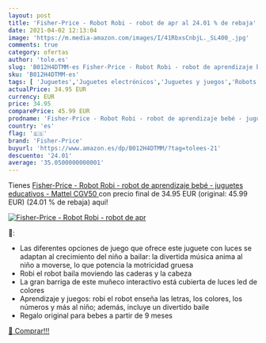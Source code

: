 ```yaml
---
layout: post
title: 'Fisher-Price - Robot Robi - robot de apr al 24.01 % de rebaja'
date: 2021-04-02 12:13:04
image: 'https://m.media-amazon.com/images/I/41RbxsCnbjL._SL400_.jpg'
comments: true
category: ofertas
author: 'tole.es'
slug: 'B012H4DTMM-es Fisher-Price - Robot Robi - robot de aprendizaje bebé -...'
sku: 'B012H4DTMM-es'
tags: [ 'Juguetes','Juguetes electrónicos','Juguetes y juegos','Robots','fisher-price','juguetes','mattel', ]
actualPrice: 34.95 EUR
currency: EUR
price: 34.95
comparePrice: 45.99 EUR
prodname: 'Fisher-Price - Robot Robi - robot de aprendizaje bebé - juguetes educativos -  Mattel CGV50 '
country: 'es'
flag: '🇪🇸'
brand: 'Fisher-Price'
buyurl: 'https://www.amazon.es/dp/B012H4DTMM/?tag=tolees-21'
descuento: '24.01'
average: '35.0500000000001'
---
```


Tienes [Fisher-Price - Robot Robi - robot de aprendizaje bebé - juguetes educativos -  Mattel CGV50 ](https://www.amazon.es/dp/B012H4DTMM/?tag=tolees-21) con precio final de  34.95 EUR (original: 45.99 EUR) (24.01 %  de rebaja) aqui!

[![Fisher-Price - Robot Robi - robot de apr](https://m.media-amazon.com/images/I/41RbxsCnbjL._SL400_.jpg)](https://www.amazon.es/dp/B012H4DTMM/?tag=tolees-21)

🔎:

- Las diferentes opciones de juego que ofrece este juguete con luces se adaptan al crecimiento del niño a bailar: la divertida música anima al niño a moverse, lo que potencia la motricidad gruesa
- Robi el robot baila moviendo las caderas y la cabeza
- La gran barriga de este muñeco interactivo está cubierta de luces led de colores
- Aprendizaje y juegos: robi el robot enseña las letras, los colores, los números y más al niño; además, incluye un divertido baile
- Regalo original para bebes a partir de 9 meses

[🛒 Comprar!!!](https://www.amazon.es/dp/B012H4DTMM/?tag=tolees-21)
